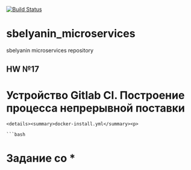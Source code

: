 [![Build Status](https://travis-ci.com/Otus-DevOps-2018-11/sbelyanin_microservices.svg?branch=master)](https://travis-ci.com/Otus-DevOps-2018-11/sbelyanin_microservices)
# sbelyanin_microservices
sbelyanin microservices repository

## HW №17

# Устройство Gitlab CI. Построение процесса непрерывной поставки

```
<details><summary>docker-install.yml</summary><p>

```bash

```


# Задание со *

